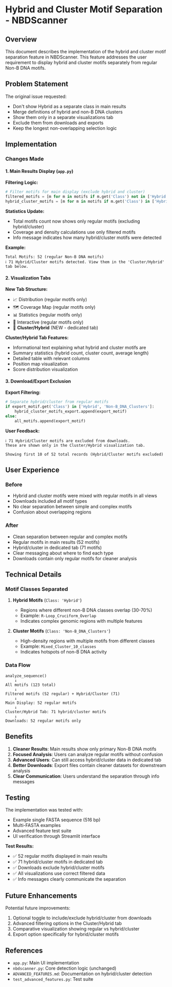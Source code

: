# Hybrid and Cluster Motif Separation - NBDScanner

## Overview

This document describes the implementation of the hybrid and cluster motif separation feature in NBDScanner. This feature addresses the user requirement to display hybrid and cluster motifs separately from regular Non-B DNA motifs.

## Problem Statement

The original issue requested:
- Don't show Hybrid as a separate class in main results
- Merge definitions of hybrid and non-B DNA clusters
- Show them only in a separate visualizations tab
- Exclude them from downloads and exports
- Keep the longest non-overlapping selection logic

## Implementation

### Changes Made

#### 1. Main Results Display (`app.py`)

**Filtering Logic:**
```python
# Filter motifs for main display (exclude hybrid and cluster)
filtered_motifs = [m for m in motifs if m.get('Class') not in ['Hybrid', 'Non-B_DNA_Clusters']]
hybrid_cluster_motifs = [m for m in motifs if m.get('Class') in ['Hybrid', 'Non-B_DNA_Clusters']]
```

**Statistics Update:**
- Total motifs count now shows only regular motifs (excluding hybrid/cluster)
- Coverage and density calculations use only filtered motifs
- Info message indicates how many hybrid/cluster motifs were detected

**Example:**
```
Total Motifs: 52 (regular Non-B DNA motifs)
ℹ️ 71 Hybrid/Cluster motifs detected. View them in the 'Cluster/Hybrid' tab below.
```

#### 2. Visualization Tabs

**New Tab Structure:**
- 📈 Distribution (regular motifs only)
- 🗺️ Coverage Map (regular motifs only)
- 📊 Statistics (regular motifs only)
- 🎯 Interactive (regular motifs only)
- 🔗 **Cluster/Hybrid** (NEW - dedicated tab)

**Cluster/Hybrid Tab Features:**
- Informational text explaining what hybrid and cluster motifs are
- Summary statistics (hybrid count, cluster count, average length)
- Detailed table with relevant columns
- Position map visualization
- Score distribution visualization

#### 3. Download/Export Exclusion

**Export Filtering:**
```python
# Separate hybrid/cluster from regular motifs
if export_motif.get('Class') in ['Hybrid', 'Non-B_DNA_Clusters']:
    hybrid_cluster_motifs_export.append(export_motif)
else:
    all_motifs.append(export_motif)
```

**User Feedback:**
```
ℹ️ 71 Hybrid/Cluster motifs are excluded from downloads. 
These are shown only in the Cluster/Hybrid visualization tab.

Showing first 10 of 52 total records (Hybrid/Cluster motifs excluded)
```

## User Experience

### Before
- Hybrid and cluster motifs were mixed with regular motifs in all views
- Downloads included all motif types
- No clear separation between simple and complex motifs
- Confusion about overlapping regions

### After
- Clean separation between regular and complex motifs
- Regular motifs in main results (52 motifs)
- Hybrid/cluster in dedicated tab (71 motifs)
- Clear messaging about where to find each type
- Downloads contain only regular motifs for cleaner analysis

## Technical Details

### Motif Classes Separated

1. **Hybrid Motifs** (`Class: 'Hybrid'`)
   - Regions where different non-B DNA classes overlap (30-70%)
   - Example: `R-Loop_Cruciform_Overlap`
   - Indicates complex genomic regions with multiple features

2. **Cluster Motifs** (`Class: 'Non-B_DNA_Clusters'`)
   - High-density regions with multiple motifs from different classes
   - Example: `Mixed_Cluster_10_classes`
   - Indicates hotspots of non-B DNA activity

### Data Flow

```
analyze_sequence()
    ↓
All motifs (123 total)
    ↓
Filtered motifs (52 regular) + Hybrid/Cluster (71)
    ↓
Main Display: 52 regular motifs
    ↓
Cluster/Hybrid Tab: 71 hybrid/cluster motifs
    ↓
Downloads: 52 regular motifs only
```

## Benefits

1. **Cleaner Results**: Main results show only primary Non-B DNA motifs
2. **Focused Analysis**: Users can analyze regular motifs without confusion
3. **Advanced Users**: Can still access hybrid/cluster data in dedicated tab
4. **Better Downloads**: Export files contain cleaner datasets for downstream analysis
5. **Clear Communication**: Users understand the separation through info messages

## Testing

The implementation was tested with:
- Example single FASTA sequence (516 bp)
- Multi-FASTA examples
- Advanced feature test suite
- UI verification through Streamlit interface

**Test Results:**
- ✅ 52 regular motifs displayed in main results
- ✅ 71 hybrid/cluster motifs in dedicated tab
- ✅ Downloads exclude hybrid/cluster motifs
- ✅ All visualizations use correct filtered data
- ✅ Info messages clearly communicate the separation

## Future Enhancements

Potential future improvements:
1. Optional toggle to include/exclude hybrid/cluster from downloads
2. Advanced filtering options in the Cluster/Hybrid tab
3. Comparative visualization showing regular vs hybrid/cluster
4. Export option specifically for hybrid/cluster motifs

## References

- `app.py`: Main UI implementation
- `nbdscanner.py`: Core detection logic (unchanged)
- `ADVANCED_FEATURES.md`: Documentation on hybrid/cluster detection
- `test_advanced_features.py`: Test suite
